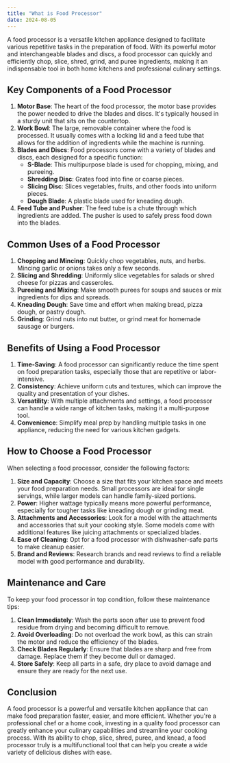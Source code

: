 ```yaml
---
title: "What is Food Processor"
date: 2024-08-05
---
```

A food processor is a versatile kitchen appliance designed to facilitate various repetitive tasks in the preparation of food. With its powerful motor and interchangeable blades and discs, a food processor can quickly and efficiently chop, slice, shred, grind, and puree ingredients, making it an indispensable tool in both home kitchens and professional culinary settings.

Key Components of a Food Processor
----------------------------------

1.  **Motor Base**: The heart of the food processor, the motor base provides the power needed to drive the blades and discs. It's typically housed in a sturdy unit that sits on the countertop.
2.  **Work Bowl**: The large, removable container where the food is processed. It usually comes with a locking lid and a feed tube that allows for the addition of ingredients while the machine is running.
3.  **Blades and Discs**: Food processors come with a variety of blades and discs, each designed for a specific function:
    *   **S-Blade**: This multipurpose blade is used for chopping, mixing, and pureeing.
    *   **Shredding Disc**: Grates food into fine or coarse pieces.
    *   **Slicing Disc**: Slices vegetables, fruits, and other foods into uniform pieces.
    *   **Dough Blade**: A plastic blade used for kneading dough.
4.  **Feed Tube and Pusher**: The feed tube is a chute through which ingredients are added. The pusher is used to safely press food down into the blades.

Common Uses of a Food Processor
-------------------------------

1.  **Chopping and Mincing**: Quickly chop vegetables, nuts, and herbs. Mincing garlic or onions takes only a few seconds.
2.  **Slicing and Shredding**: Uniformly slice vegetables for salads or shred cheese for pizzas and casseroles.
3.  **Pureeing and Mixing**: Make smooth purees for soups and sauces or mix ingredients for dips and spreads.
4.  **Kneading Dough**: Save time and effort when making bread, pizza dough, or pastry dough.
5.  **Grinding**: Grind nuts into nut butter, or grind meat for homemade sausage or burgers.

Benefits of Using a Food Processor
----------------------------------

1.  **Time-Saving**: A food processor can significantly reduce the time spent on food preparation tasks, especially those that are repetitive or labor-intensive.
2.  **Consistency**: Achieve uniform cuts and textures, which can improve the quality and presentation of your dishes.
3.  **Versatility**: With multiple attachments and settings, a food processor can handle a wide range of kitchen tasks, making it a multi-purpose tool.
4.  **Convenience**: Simplify meal prep by handling multiple tasks in one appliance, reducing the need for various kitchen gadgets.

How to Choose a Food Processor
------------------------------

When selecting a food processor, consider the following factors:

1.  **Size and Capacity**: Choose a size that fits your kitchen space and meets your food preparation needs. Small processors are ideal for single servings, while larger models can handle family-sized portions.
2.  **Power**: Higher wattage typically means more powerful performance, especially for tougher tasks like kneading dough or grinding meat.
3.  **Attachments and Accessories**: Look for a model with the attachments and accessories that suit your cooking style. Some models come with additional features like juicing attachments or specialized blades.
4.  **Ease of Cleaning**: Opt for a food processor with dishwasher-safe parts to make cleanup easier.
5.  **Brand and Reviews**: Research brands and read reviews to find a reliable model with good performance and durability.

Maintenance and Care
--------------------

To keep your food processor in top condition, follow these maintenance tips:

1.  **Clean Immediately**: Wash the parts soon after use to prevent food residue from drying and becoming difficult to remove.
2.  **Avoid Overloading**: Do not overload the work bowl, as this can strain the motor and reduce the efficiency of the blades.
3.  **Check Blades Regularly**: Ensure that blades are sharp and free from damage. Replace them if they become dull or damaged.
4.  **Store Safely**: Keep all parts in a safe, dry place to avoid damage and ensure they are ready for the next use.

Conclusion
----------

A food processor is a powerful and versatile kitchen appliance that can make food preparation faster, easier, and more efficient. Whether you're a professional chef or a home cook, investing in a quality food processor can greatly enhance your culinary capabilities and streamline your cooking process. With its ability to chop, slice, shred, puree, and knead, a food processor truly is a multifunctional tool that can help you create a wide variety of delicious dishes with ease.

